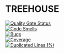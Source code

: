 # TREEHOUSE

[![Quality Gate Status](https://sonarcloud.io/api/project_badges/measure?project=barbarosyurttagul_treehouse&metric=alert_status)](https://sonarcloud.io/summary/new_code?id=barbarosyurttagul_treehouse)  
[![Code Smells](https://sonarcloud.io/api/project_badges/measure?project=barbarosyurttagul_treehouse&metric=code_smells)](https://sonarcloud.io/summary/new_code?id=barbarosyurttagul_treehouse)  
[![Bugs](https://sonarcloud.io/api/project_badges/measure?project=barbarosyurttagul_treehouse&metric=bugs)](https://sonarcloud.io/summary/new_code?id=barbarosyurttagul_treehouse)  
[![Coverage](https://sonarcloud.io/api/project_badges/measure?project=barbarosyurttagul_treehouse&metric=coverage)](https://sonarcloud.io/summary/new_code?id=barbarosyurttagul_treehouse)  
[![Duplicated Lines (%)](https://sonarcloud.io/api/project_badges/measure?project=barbarosyurttagul_treehouse&metric=duplicated_lines_density)](https://sonarcloud.io/summary/new_code?id=barbarosyurttagul_treehouse)
